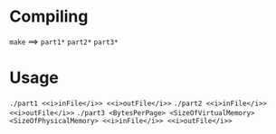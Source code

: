 # Compiling
`make` ==> `part1*` `part2*` `part3*`

# Usage
`./part1 <<i>inFile</i>> <<i>outFile</i>>`
`./part2 <<i>inFile</i>> <<i>outFile</i>>`
`./part3 <BytesPerPage> <SizeOfVirtualMemory> <SizeOfPhysicalMemory> <<i>inFile</i>> <<i>outFile</i>>`
